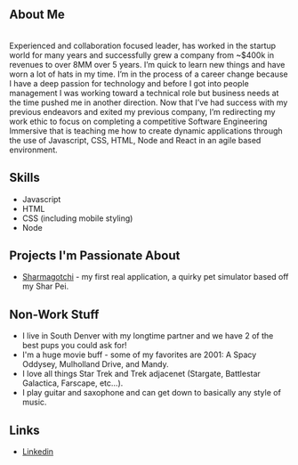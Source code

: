 ## About Me
<!-- <img align="left" width="20%" style="margin:10px" src="./assets/bao-and-brandon.png"> -->
<br>
Experienced and collaboration focused leader, has worked in the startup world for many years and successfully grew a company from ~$400k in revenues to over 8MM over 5 years. I’m quick to learn new things and have worn a lot of hats in my time. I’m in the process of a career change because I have a deep passion for technology and before I got into people management I was working toward a technical role but business needs at the time pushed me in another direction. Now that I’ve had success with my previous endeavors and exited my previous company, I’m redirecting my work ethic to focus on completing a competitive Software Engineering Immersive that is teaching me how to create dynamic applications through the use of Javascript, CSS, HTML, Node and React in an agile based environment. 

<br>


## Skills
* Javascript
* HTML
* CSS (including mobile styling)
* Node

<!-- add more projects as they are completed -->
## Projects I'm Passionate About
* <a href="https://github.com/ClarkDoom/sharmagotchi">Sharmagotchi</a> - my first real application, a quirky pet simulator based off my Shar Pei. <br>
<!-- <img width="20%" src="./assets/sharmagotchi-screenshot.png -->
 

## Non-Work Stuff
* I live in South Denver with my longtime partner and we have 2 of the best pups you could ask for!
* I'm a huge movie buff - some of my favorites are 2001: A Spacy Oddysey, Mulholland Drive, and Mandy.
* I love all things Star Trek and Trek adjacenet (Stargate, Battlestar Galactica, Farscape, etc...). 
* I play guitar and saxophone and can get down to basically any style of music. 


## Links
* <a href="https://www.linkedin.com/in/peoplefocusedleader/">Linkedin</a>
<!-- * Mastodon -->


<!-- #### Note about social media

* I am not active on Facebook, Twitter, Instagram, or TikTok. Social media has been a wonderful invention but over the past decade the major providers of these services have been manipulated to be primarily profit generating systems with irresponsible leadership as opposed to being something decentralized that brings human beings together. As a result, I am personally opposed to using the established social networks and would rather support emerging social media companies that understand the social responsibility that comes with running an interconnected social network.  -->
